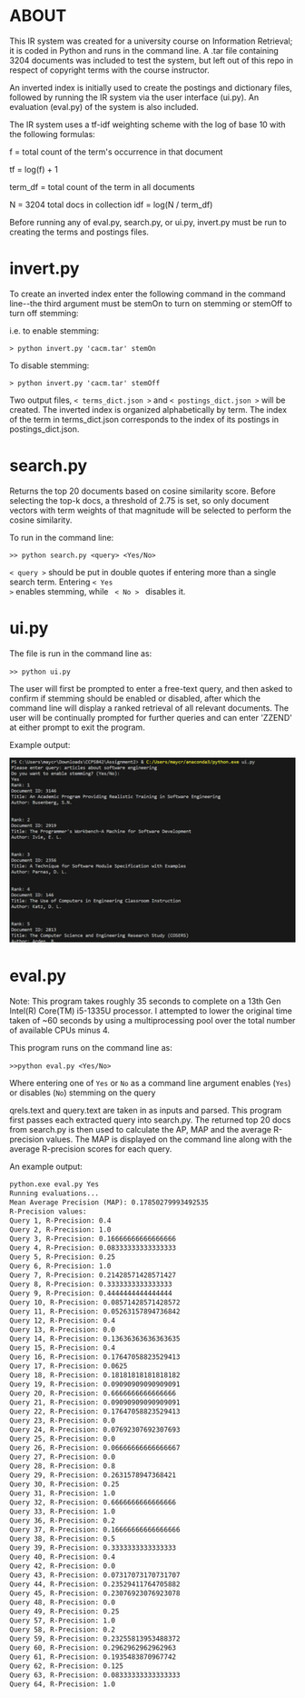 ABOUT
==========

This IR system was created for a university course on Information Retrieval; it is coded in Python and runs in the command line. A .tar file containing 3204 documents was included to test the system, but left out of this repo in respect of copyright terms with the course instructor.

An inverted index is initially used to create the postings and dictionary files, followed by running the IR system via the user interface (ui.py). An evaluation (eval.py) of the system is also included.


The IR system uses a tf-idf weighting scheme with the log of base 10 with the following formulas:

f = total count of the term's occurrence in that document

tf = log(f) + 1

term_df = total count of the term in all documents

N = 3204 total docs in collection
idf = log(N / term_df)

Before running any of eval.py, search.py, or ui.py, invert.py must be run to creating the terms and postings files.


invert.py
==========
To create an inverted index enter the following command in the command line--the third argument must be stemOn to turn on stemming or stemOff to turn off stemming:

i.e. to enable stemming:

```console
> python invert.py 'cacm.tar' stemOn
```

To disable stemming:

```console
> python invert.py 'cacm.tar' stemOff
```

Two output files, <code>< terms_dict.json ></code> and <code>< postings_dict.json ></code> will be created. The inverted index is organized alphabetically by term. The index of the term in terms_dict.json corresponds to the index of its postings in postings_dict.json.


search.py
===========
Returns the top 20 documents based on cosine similarity score. Before selecting the top-k docs, a threshold of 2.75 is set, so only document vectors with term weights of that magnitude will be selected to perform the cosine similarity.

To run in the command line:

```console
>> python search.py <query> <Yes/No>
```

<code>< query ></code> should be put in double quotes if entering more than a single search term. Entering <code>< Yes ></code> enables stemming, while <code> < No > </code> disables it.



ui.py
==========

The file is run in the command line as:

<code>>> python ui.py</code>

The user will first be prompted to enter a free-text query, and then asked to confirm if stemming should be enabled or disabled, after which the command line will display a ranked retrieval of all relevant documents. The user will be continually prompted for further queries and can enter 'ZZEND' at either prompt to exit the program.

Example output:

<img src="Screenshot 2023-11-05 204239.png">

eval.py
==========

Note: This program takes roughly 35 seconds to complete on a 13th Gen Intel(R) Core(TM) i5-1335U processor. I attempted to lower the original time taken of ~60 seconds by using a multiprocessing pool over the total number of available CPUs minus 4. 

This program runs on the command line as:

<code>>>python eval.py <Yes/No></code>

Where entering one of <code>Yes</code> or <code>No</code> as a command line argument enables (<code>Yes</code>) or disables (<code>No</code>) stemming on the query

qrels.text and query.text are taken in as inputs and parsed. This program first passes each extracted query into search.py. The returned top 20 docs from search.py is then used to calculate the AP, MAP and the average R-precision values. The MAP is displayed on the command line along with the average R-precision scores for each query.

An example output:

```console
python.exe eval.py Yes
Running evaluations...
Mean Average Precision (MAP): 0.17850279993492535
R-Precision values:
Query 1, R-Precision: 0.4
Query 2, R-Precision: 1.0
Query 3, R-Precision: 0.16666666666666666
Query 4, R-Precision: 0.08333333333333333
Query 5, R-Precision: 0.25
Query 6, R-Precision: 1.0
Query 7, R-Precision: 0.21428571428571427
Query 8, R-Precision: 0.3333333333333333
Query 9, R-Precision: 0.4444444444444444
Query 10, R-Precision: 0.08571428571428572
Query 11, R-Precision: 0.05263157894736842
Query 12, R-Precision: 0.4
Query 13, R-Precision: 0.0
Query 14, R-Precision: 0.13636363636363635
Query 15, R-Precision: 0.4
Query 16, R-Precision: 0.17647058823529413
Query 17, R-Precision: 0.0625
Query 18, R-Precision: 0.18181818181818182
Query 19, R-Precision: 0.09090909090909091
Query 20, R-Precision: 0.6666666666666666
Query 21, R-Precision: 0.09090909090909091
Query 22, R-Precision: 0.17647058823529413
Query 23, R-Precision: 0.0
Query 24, R-Precision: 0.07692307692307693
Query 25, R-Precision: 0.0
Query 26, R-Precision: 0.06666666666666667
Query 27, R-Precision: 0.0
Query 28, R-Precision: 0.8
Query 29, R-Precision: 0.2631578947368421
Query 30, R-Precision: 0.25
Query 31, R-Precision: 1.0
Query 32, R-Precision: 0.6666666666666666
Query 33, R-Precision: 1.0
Query 36, R-Precision: 0.2
Query 37, R-Precision: 0.16666666666666666
Query 38, R-Precision: 0.5
Query 39, R-Precision: 0.3333333333333333
Query 40, R-Precision: 0.4
Query 42, R-Precision: 0.0
Query 43, R-Precision: 0.07317073170731707
Query 44, R-Precision: 0.23529411764705882
Query 45, R-Precision: 0.23076923076923078
Query 48, R-Precision: 0.0
Query 49, R-Precision: 0.25
Query 57, R-Precision: 1.0
Query 58, R-Precision: 0.2
Query 59, R-Precision: 0.23255813953488372
Query 60, R-Precision: 0.2962962962962963
Query 61, R-Precision: 0.1935483870967742
Query 62, R-Precision: 0.125
Query 63, R-Precision: 0.08333333333333333
Query 64, R-Precision: 1.0
```